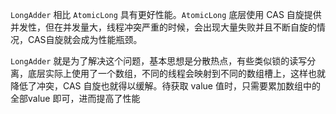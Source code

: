 `LongAdder` 相比 `AtomicLong` 具有更好性能。`AtomicLong` 底层使用 CAS 自旋提供并发性，但在并发量大，线程冲突严重的时候，会出现大量失败并且不断自旋的情况，CAS自旋就会成为性能瓶颈。

`LongAdder` 就是为了解决这个问题，基本思想是分散热点，有些类似锁的读写分离，底层实际上使用了一个数组，不同的线程会映射到不同的数组槽上，这样也就降低了冲突，CAS 自旋也就得以缓解。待获取 value 值时，只需要累加数组中的全部value 即可，进而提高了性能